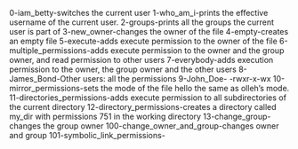 0-iam_betty-switches the current user
1-who_am_i-prints the effective username of the current user.
2-groups-prints all the groups the current user is part of
3-new_owner-changes the owner of the file
4-empty-creates an empty file
5-execute-adds execute permission to the owner of the file
6-multiple_permissions-adds execute permission to the owner and the group owner, and read permission to other users
7-everybody-adds execution permission to the owner, the group owner and the other users
8-James_Bond-Other users: all the permissions
9-John_Doe- -rwxr-x-wx
10-mirror_permissions-sets the mode of the file hello the same as olleh’s mode.
11-directories_permissions-adds execute permission to all subdirectories of the current directory
12-directory_permissions-creates a directory called my_dir with permissions 751 in the working directory
13-change_group-changes the group owner
100-change_owner_and_group-changes owner and group
101-symbolic_link_permissions-
